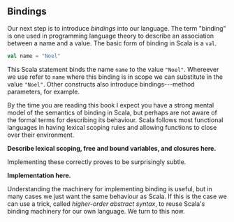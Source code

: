 ## Bindings

Our next step is to introduce *bindings* into our language. The term "binding" is one used in programming language theory to describe an association between a name and a value. The basic form of binding in Scala is a `val`.

```scala
val name = "Noel"
```

This Scala statement binds the name `name` to the value `"Noel"`. Whereever we use refer to `name` where this binding is in scope we can substitute in the value `"Noel"`. Other constructs also introduce bindings---method parameters, for example.

By the time you are reading this book I expect you have a strong mental model of the semantics of binding in Scala, but perhaps are not aware of the formal terms for describing its behaviour. Scala follows most functional languages in having lexical scoping rules and allowing functions to close over their environment.

**Describe lexical scoping, free and bound variables, and closures here.**

Implementing these correctly proves to be surprisingly subtle.

**Implementation here.**

Understanding the machinery for implementing binding is useful, but in many cases we just want the same behaviour as Scala. If this is the case we can use a trick, called *higher-order abstract syntax*, to reuse Scala's binding machinery for our own language. We turn to this now.
